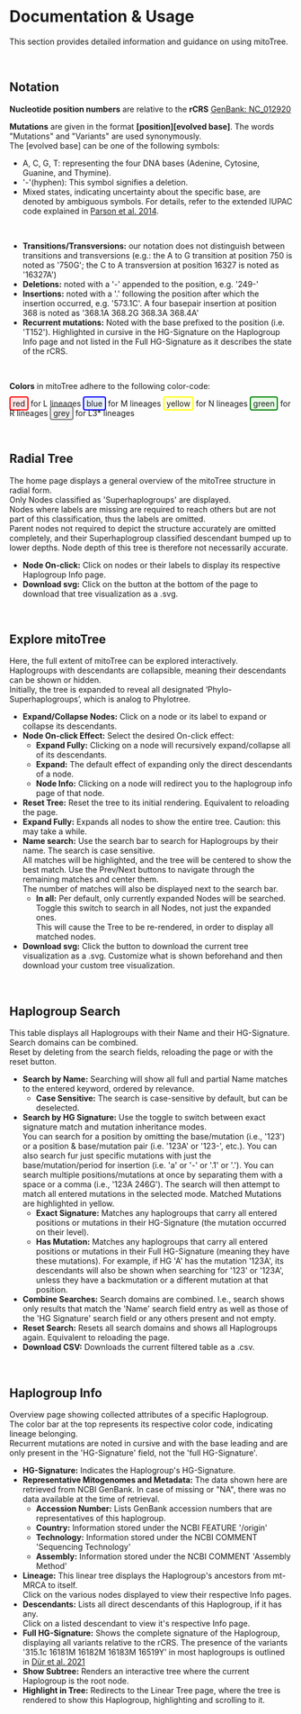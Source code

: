 <!--
This file is part of the mitoTree project.

Copyright 2024, Noah Hurmer & mitoTree.

This Source Code Form is subject to the terms of the Mozilla Public
License, v. 2.0. If a copy of the MPL was not distributed with this
file, You can obtain one at https://mozilla.org/MPL/2.0/.
-->

# Documentation & Usage

This section provides detailed information and guidance on using mitoTree.

<br>

## Notation

**Nucleotide position numbers** are relative to the **rCRS** [GenBank: NC_012920](https://www.ncbi.nlm.nih.gov/nuccore/NC_012920)

**Mutations** are given in the format **[position][evolved base]**. The words "Mutations" and "Variants" are used synonymously.  
The [evolved base] can be one of the following symbols:
- A, C, G, T: representing the four DNA bases (Adenine, Cytosine, Guanine, and Thymine).
- '-'(hyphen): This symbol signifies a deletion.
- Mixed states, indicating uncertainty about the specific base, are denoted by ambiguous symbols. For details, refer to the extended IUPAC code explained in [Parson et al. 2014](https://www.sciencedirect.com/science/article/pii/S1872497314001586?via%3Dihub).
<br>

- **Transitions/Transversions:** our notation does not distinguish between transitions and transversions
(e.g.: the A to G transition at position 750 is noted as '750G'; the C to A transversion at position 16327 is noted as '16327A')
- **Deletions:** noted with a '-' appended to the position, e.g. '249-'
- **Insertions:** noted with a '.' following the position after which the insertion occurred, e.g. '573.1C'. A four basepair insertion at position 368 is noted as '368.1A 368.2G 368.3A 368.4A'
- **Recurrent mutations:** Noted with the base prefixed to the position (i.e. 'T152'). Highlighted in cursive in the HG-Signature on the Haplogroup Info page and not listed in the Full HG-Signature as it describes the state of the rCRS.
<br>

**Colors** in mitoTree adhere to the following color-code:

<span style="border: 2px solid red; padding: 2px 4px; border-radius: 4px; background-color: #ffe5e5;">red</span> for L lineages
<span style="border: 2px solid blue; padding: 2px 4px; border-radius: 4px; background-color: #e5f0ff;">blue</span> for M lineages
<span style="border: 2px solid yellow; padding: 2px 4px; border-radius: 4px; background-color: #ffffe5;">yellow</span> for N lineages
<span style="border: 2px solid green; padding: 2px 4px; border-radius: 4px; background-color: #e5ffe5;">green</span> for R lineages
<span style="border: 2px solid grey; padding: 2px 4px; border-radius: 4px; background-color: #f0f0f0;">grey</span> for L3* lineages

<br>

## Radial Tree

The home page displays a general overview of the mitoTree structure in radial form.  
Only Nodes classified as 'Superhaplogroups' are displayed.  
Nodes where labels are missing are required to reach others but are not part of this classification, thus the labels are omitted.  
Parent nodes not required to depict the structure accurately are omitted completely, and their Superhaplogroup classified descendant bumped up to lower depths. Node depth of this tree is therefore not necessarily accurate.

- **Node On-click:** Click on nodes or their labels to display its respective Haplogroup Info page.
- **Download svg:** Click on the button at the bottom of the page to download that tree visualization as a .svg.

<br>

## Explore mitoTree

Here, the full extent of mitoTree can be explored interactively.  
Haplogroups with descendants are collapsible, meaning their descendants can be shown or hidden.  
Initially, the tree is expanded to reveal all designated ‘Phylo-Superhaplogroups’, which is analog to Phylotree.

- **Expand/Collapse Nodes:** Click on a node or its label to expand or collapse its descendants.
- **Node On-click Effect:** Select the desired On-click effect:
  - **Expand Fully:** Clicking on a node will recursively expand/collapse all of its descendants.
  - **Expand:** The default effect of expanding only the direct descendants of a node.
  - **Node Info:** Clicking on a node will redirect you to the haplogroup info page of that node.
- **Reset Tree:** Reset the tree to its initial rendering. Equivalent to reloading the page.
- **Expand Fully:** Expands all nodes to show the entire tree. Caution: this may take a while.
- **Name search:** Use the search bar to search for Haplogroups by their name. The search is case sensitive.   
All matches will be highlighted, and the tree will be centered to show the best match. Use the Prev/Next buttons to navigate through the remaining matches and center them.  
The number of matches will also be displayed next to the search bar.
  - **In all:** Per default, only currently expanded Nodes will be searched.
  Toggle this switch to search in all Nodes, not just the expanded ones.  
  This will cause the Tree to be re-rendered, in order to display all matched nodes. 
- **Download svg:** Click the button to download the current tree visualization as a .svg. Customize what is shown beforehand and then download your custom tree visualization.

<br>

## Haplogroup Search

This table displays all Haplogroups with their Name and their HG-Signature.   
Search domains can be combined.  
Reset by deleting from the search fields, reloading the page or with the reset button.

- **Search by Name:** Searching will show all full and partial Name matches to the entered keyword, ordered by relevance.
  - **Case Sensitive:** The search is case-sensitive by default, but can be deselected.
- **Search by HG Signature:** Use the toggle to switch between exact signature match and mutation inheritance modes.  
  You can search for a position by omitting the base/mutation (i.e., '123') or a position & base/mutation pair (i.e. '123A' or '123-', etc.).
  You can also search fur just specific mutations with just the base/mutation/period for insertion (i.e. 'a' or '-' or '.1' or '.').
  You can search multiple positions/mutations at once by separating them with a space or a comma (i.e., '123A 246G'). The search will then attempt to match all entered mutations in the selected mode.
  Matched Mutations are highlighted in yellow.
  - **Exact Signature:** Matches any haplogroups that carry all entered positions or mutations in their HG-Signature (the mutation occurred on their level).
  - **Has Mutation:** Matches any haplogroups that carry all entered positions or mutations in their Full HG-Signature (meaning they have these mutations). For example, if HG 'A' has the mutation '123A', its descendants will also be shown when searching for '123' or '123A', unless they have a backmutation or a different mutation at that position.
- **Combine Searches:** Search domains are combined. I.e., search shows only results that match the 'Name' search field entry as well as those of the 'HG Signature' search field or any others present and not empty.
- **Reset Search:** Resets all search domains and shows all Haplogroups again. Equivalent to reloading the page.
- **Download CSV:** Downloads the current filtered table as a .csv.

<br>

## Haplogroup Info

Overview page showing collected attributes of a specific Haplogroup.  
The color bar at the top represents its respective color code, indicating lineage belonging.  
Recurrent mutations are noted in cursive and with the base leading and are only present in the 'HG-Signature' field, not the 'full HG-Signature'.

- **HG-Signature:** Indicates the Haplogroup's HG-Signature.
- **Representative Mitogenomes and Metadata:**
The data shown here are retrieved from NCBI GenBank. In case of missing or "NA", there was no data available at the time of retrieval.
  - **Accession Number:** Lists GenBank accession numbers that are representatives of this haplogroup.
  - **Country:** Information stored under the NCBI FEATURE '/origin'
  - **Technology:** Information stored under the NCBI COMMENT 'Sequencing Technology'
  - **Assembly:** Information stored under the NCBI COMMENT 'Assembly Method'
- **Lineage:** This linear tree displays the Haplogroup's ancestors from mt-MRCA to itself.  
  Click on the various nodes displayed to view their respective Info pages.
- **Descendants:** Lists all direct descendants of this Haplogroup, if it has any.  
  Click on a listed descendant to view it's respective Info page.
- **Full HG-Signature:** Shows the complete signature of the Haplogroup, displaying all variants relative to the rCRS.
The presence of the variants '315.1c 16181M 16182M 16183M 16519Y' in most haplogroups is outlined in [Dür et al. 2021](https://www.ncbi.nlm.nih.gov/pmc/articles/PMC8198973/)
- **Show Subtree:** Renders an interactive tree where the current Haplogroup is the root node.
- **Highlight in Tree:** Redirects to the Linear Tree page, where the tree is rendered to show this Haplogroup,
highlighting and scrolling to it.

